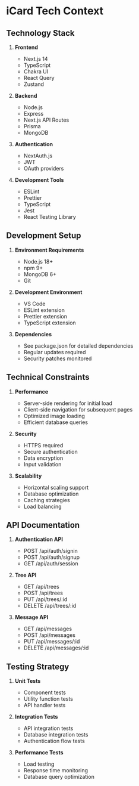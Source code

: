 # iCard Tech Context

## Technology Stack

1. **Frontend**

   - Next.js 14
   - TypeScript
   - Chakra UI
   - React Query
   - Zustand

2. **Backend**

   - Node.js
   - Express
   - Next.js API Routes
   - Prisma
   - MongoDB

3. **Authentication**

   - NextAuth.js
   - JWT
   - OAuth providers

4. **Development Tools**
   - ESLint
   - Prettier
   - TypeScript
   - Jest
   - React Testing Library

## Development Setup

1. **Environment Requirements**

   - Node.js 18+
   - npm 9+
   - MongoDB 6+
   - Git

2. **Development Environment**

   - VS Code
   - ESLint extension
   - Prettier extension
   - TypeScript extension

3. **Dependencies**
   - See package.json for detailed dependencies
   - Regular updates required
   - Security patches monitored

## Technical Constraints

1. **Performance**

   - Server-side rendering for initial load
   - Client-side navigation for subsequent pages
   - Optimized image loading
   - Efficient database queries

2. **Security**

   - HTTPS required
   - Secure authentication
   - Data encryption
   - Input validation

3. **Scalability**
   - Horizontal scaling support
   - Database optimization
   - Caching strategies
   - Load balancing

## API Documentation

1. **Authentication API**

   - POST /api/auth/signin
   - POST /api/auth/signup
   - GET /api/auth/session

2. **Tree API**

   - GET /api/trees
   - POST /api/trees
   - PUT /api/trees/:id
   - DELETE /api/trees/:id

3. **Message API**
   - GET /api/messages
   - POST /api/messages
   - PUT /api/messages/:id
   - DELETE /api/messages/:id

## Testing Strategy

1. **Unit Tests**

   - Component tests
   - Utility function tests
   - API handler tests

2. **Integration Tests**

   - API integration tests
   - Database integration tests
   - Authentication flow tests

3. **Performance Tests**
   - Load testing
   - Response time monitoring
   - Database query optimization
